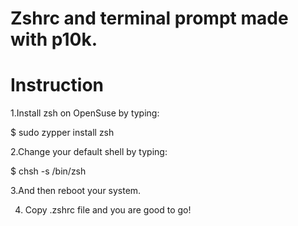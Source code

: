 # Zshrc and terminal prompt made with p10k.

# Instruction
1.Install zsh on OpenSuse by typing:

$ sudo zypper install zsh

2.Change your default shell by typing:

$ chsh -s /bin/zsh

3.And then reboot your system.

4. Copy .zshrc file and you are good to go!

